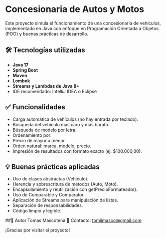 # Concesionaria de Autos y Motos

Este proyecto simula el funcionamiento de una concesionaria de vehículos, implementado en Java con enfoque en Programación Orientada a Objetos (POO) y buenas prácticas de desarrollo.

## 🛠 Tecnologías utilizadas
- **Java 17**
- **Spring Boot**
- **Maven**
- **Lombok**
- **Streams y Lambdas de Java 8+**
- IDE recomendado: IntelliJ IDEA o Eclipse

## ✅ Funcionalidades
- Carga automática de vehículos (no hay entrada por teclado).
- Búsqueda del vehículo más caro y más barato.
- Búsqueda de modelo por letra.
- Ordenamiento por:
- Precio de mayor a menor.
- Orden natural: marca, modelo, precio.
- Impresión de resultados con formato exacto (ej: $100.000,00).

## 💡 Buenas prácticas aplicadas
- Uso de clases abstractas (Vehiculo).
- Herencia y sobrescritura de métodos (Auto, Moto).
- Encapsulamiento y reutilización con getPrecioFormateado().
- Uso de Comparable y Comparator.
- Aplicación de Streams para manipulación de listas.
- Separación de responsabilidades.
- Código limpio y legible.

##👤 Autor
Tomas Mascotena
📧 Contacto: tomiimasco@gmail.com

¡Gracias por visitar el proyecto!
